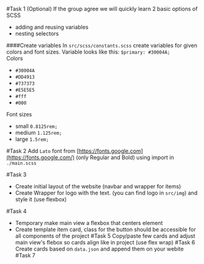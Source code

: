 #Task 1 (Optional)
If the group agree we will quickly learn 2 basic options of SCSS
- adding and reusing variables
- nesting selectors 

####Create variables
In `src/scss/constants.scss` create variables for given colors and font sizes. 
Variable looks like this: `$primary: #30004A;`  
Colors
- `#30004A`
- `#DD4913`
- `#737373`
- `#E5E5E5`
- `#fff`
- `#000`  

Font sizes
- small `0.8125rem;`
- medium `1.125rem;`
- large `1.5rem;`

#Task 2 
Add `Lato` font from [https://fonts.google.com](https://fonts.google.com/) 
(only Regular and Bold) using import in `./main.scss`

#Task 3
- Create initial layout of the website (navbar and wrapper for items)  
- Create Wrapper for logo with the text. (you can find logo in `src/img`) and style it (use flexbox)

#Task 4
- Temporary make main view a flexbox that centers element
- Create template item card, class for the button should be accessible for all components of the project
#Task 5 
Copy/paste few cards and adjust main view's flebox so cards align like in project (use flex wrap)
#Task 6
Create cards based on `data.json` and append them on your webite
#Task 7 
